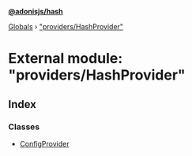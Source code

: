 **[@adonisjs/hash](../README.md)**

[Globals](../README.md) › ["providers/HashProvider"](_providers_hashprovider_.md)

# External module: "providers/HashProvider"

## Index

### Classes

* [ConfigProvider](../classes/_providers_hashprovider_.configprovider.md)